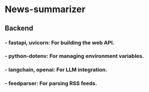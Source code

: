 # News-summarizer

## Backend

### - fastapi, uvicorn: For building the web API.

### - python-dotenv: For managing environment variables.

### - langchain, openai: For LLM integration.

### - feedparser: For parsing RSS feeds.